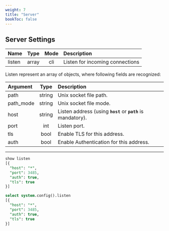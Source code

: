 ```yaml
---
weight: 7
title: "Server"
bookToc: false
---
```


## Server Settings

| Name              | Type     | Mode         | Description |
| :---------------- | :------: | :----:       | :---- |
| listen            |  array   | cli          | Listen for incoming connections |

Listen represent an array of objects, where following fields are recognized:

| Argument             | Type | Description |
| :----------------    |  :----:  | :----      |
|  path            | string | Unix socket file path. |
|  path_mode       | string | Unix socket file mode. |
|  host            | string | Listen address (using **`host`** or **`path`** is mandatory). |
|  port            | int    | Listen port. |
|  tls             | bool    | Enable TLS for this address. |
|  auth            | bool    | Enable Authentication for this address. |

---


```SQL
show listen
[{
  "host": "*",
  "port": 3485,
  "auth": true,
  "tls": true
}]

select system.config().listen
[{
  "host": "*",
  "port": 3485,
  "auth": true,
  "tls": true
}]
```
